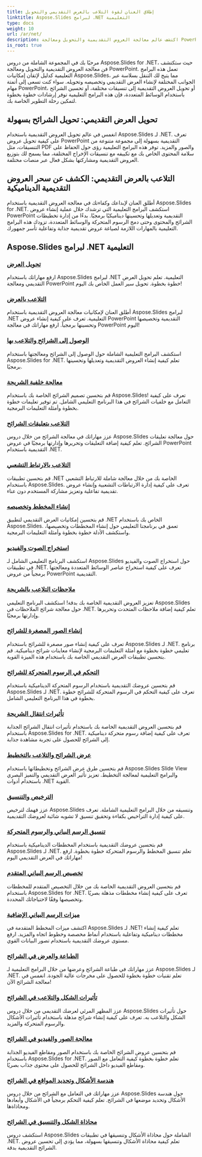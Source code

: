 ```yaml
---
title: إطلاق العنان لقوة التلاعب بالعرض التقديمي والتحويل
linktitle: Aspose.Slides لبرامج .NET التعليمية
type: docs
weight: 10
url: /ar/net/
description: اكتشف عالم معالجة العروض التقديمية والتحويل ومعالجة PowerPoint باستخدام Aspose.Slides لبرامج .NET التعليمية. تعلم كيفية إنشاء العروض التقديمية وتحويلها وتحسينها للحصول على نتائج مؤثرة.
is_root: true
---
```

مرحبًا بك في المجموعة الشاملة من دروس Aspose.Slides for .NET، حيث ستكتشف فن معالجة العروض التقديمية والتحويل ومعالجة PowerPoint. تعمل هذه البرامج التعليمية كدليل لإتقان إمكانيات Aspose.Slides، مما يتيح لك التنقل بسلاسة عبر الجوانب المختلفة لإنشاء العرض التقديمي وتخصيصه وتحويله. سواء كنت تسعى إلى أتمتة مهام PowerPoint، أو تحويل العروض التقديمية إلى تنسيقات مختلفة، أو تحسين الشرائح باستخدام الوسائط المتعددة، فإن هذه البرامج التعليمية توفر إرشادات خطوة بخطوة لتمكين رحلة التطوير الخاصة بك.

## تحويل العرض التقديمي: تحويل الشرائح بسهولة
انغمس في عالم تحويل العروض التقديمية باستخدام Aspose.Slides لـ .NET. تعرف على كيفية تحويل عروض PowerPoint التقديمية بسهولة إلى مجموعة متنوعة من التنسيقات، مثل PDF والصور والمزيد. توفر هذه البرامج التعليمية رؤى حول الحفاظ على سلامة المحتوى الخاص بك مع تكييفه مع تنسيقات الإخراج المختلفة، مما يسمح لك بتوزيع العروض التقديمية ومشاركتها بشكل فعال عبر منصات مختلفة.

## التلاعب بالعرض التقديمي: الكشف عن سحر العروض التقديمية الديناميكية
أطلق العنان لإبداعك وكفاءتك في معالجة العروض التقديمية باستخدام Aspose.Slides for .NET. استكشف البرامج التعليمية التي ترشدك خلال عملية إنشاء عروض PowerPoint التقديمية وتعديلها وتحسينها ديناميكيًا برمجيًا. بدءًا من إدارة تخطيطات الشرائح والمحتوى وحتى دمج الرسوم المتحركة والوسائط المتعددة، تزودك هذه البرامج التعليمية بالمهارات اللازمة لصياغة عروض تقديمية جذابة وتفاعلية تأسر جمهورك.

## Aspose.Slides لبرامج .NET التعليمية
### [تحويل العرض](./presentation-conversion/)
ارفع مهاراتك باستخدام Aspose.Slides لبرامج .NET التعليمية. تعلم تحويل العرض التقديمي ومعالجة PowerPoint خطوة بخطوة. تحويل سير العمل الخاص بك اليوم!
### [التلاعب بالعرض](./presentation-manipulation/)
أطلق العنان لإمكانيات معالجة العروض التقديمية باستخدام Aspose.Slides لبرامج .NET التعليمية. تعرف على كيفية إنشاء عروض PowerPoint التقديمية وتخصيصها وتحسينها برمجياً. ارفع مهاراتك في معالجة PowerPoint اليوم!
### [الوصول إلى الشرائح والتلاعب بها](./slide-access-and-manipulation/)
استكشف البرامج التعليمية الشاملة حول الوصول إلى الشرائح ومعالجتها باستخدام Aspose.Slides for .NET. تعلم كيفية إنشاء العروض التقديمية وتعديلها وتحسينها برمجيًا. 
### [معالجة خلفية الشريحة](./slide-background-manipulation/)
قم بتحسين تصميم الشرائح الخاصة بك باستخدام Aspose.Slides! تعرف على كيفية التعامل مع خلفيات الشرائح في هذا البرنامج التعليمي الشامل. تم توفير تعليمات خطوة بخطوة وأمثلة التعليمات البرمجية.
### [التلاعب بتعليقات الشرائح](./slide-comments-manipulation/)
عزز مهاراتك في معالجة الشرائح من خلال دروس Aspose.Slides حول معالجة تعليقات الشرائح. تعلم كيفية إضافة التعليقات وتحريرها وإدارتها برمجيًا في عروض PowerPoint التقديمية باستخدام .NET.
### [التلاعب بالارتباط التشعبي](./hyperlink-manipulation/)
قم بتحسين تطبيقات .NET الخاصة بك من خلال معالجة شاملة للارتباط التشعبي باستخدام Aspose.Slides. تعرف على كيفية إدارة الارتباطات التشعبية وإنشاء عروض تقديمية تفاعلية وتعزيز مشاركة المستخدم دون عناء.
### [إنشاء المخطط وتخصيصه](./chart-creation-and-customization/)
قم بتحسين إمكانيات العرض التقديمي لتطبيق .NET الخاص بك باستخدام Aspose.Slides. تعمق في برنامجنا التعليمي حول إنشاء المخططات وتخصيصها، واستكشف الأدلة خطوة بخطوة وأمثلة التعليمات البرمجية.
### [استخراج الصوت والفيديو](./audio-and-video-extraction/)
استكشف البرنامج التعليمي الشامل لـ Aspose.Slides حول استخراج الصوت والفيديو في تطبيقات .NET. تعرف على كيفية استخراج عناصر الوسائط المتعددة ومعالجتها برمجياً من عروض PowerPoint التقديمية.
### [ملاحظات التلاعب بالشريحة](./notes-slide-manipulation/)
تعزيز العروض التقديمية الخاصة بك بدقة! استكشف البرنامج التعليمي Aspose.Slides حول معالجة شرائح الملاحظات في .NET. تعلم كيفية إضافة ملاحظات المتحدث وتحريرها وإدارتها برمجيًا.
### [إنشاء الصور المصغرة للشرائح](./slide-thumbnail-generation/)
تعرف على كيفية إنشاء صور مصغرة للشرائح باستخدام Aspose.Slides لـ .NET. برنامج تعليمي خطوة بخطوة مع أمثلة التعليمات البرمجية لإنشاء معاينات شرائح ديناميكية. قم بتحسين تطبيقات العرض التقديمي الخاصة بك باستخدام هذه الميزة القوية.
### [التحكم في الرسوم المتحركة للشرائح](./slide-animation-control/)
قم بتحسين عروضك التقديمية باستخدام الرسوم المتحركة الديناميكية باستخدام Aspose.Slides لـ .NET. تعرف على كيفية التحكم في الرسوم المتحركة للشرائح خطوة بخطوة في هذا البرنامج التعليمي الشامل.
### [تأثيرات انتقال الشريحة](./slide-transition-effects/)
قم بتحسين العروض التقديمية الخاصة بك باستخدام تأثيرات انتقال الشرائح الجذابة باستخدام Aspose.Slides for .NET. تعرف على كيفية إضافة رسوم متحركة ديناميكية إلى الشرائح للحصول على تجربة مشاهدة جذابة.
### [عرض الشرائح والتلاعب بالتخطيط](./slide-view-and-layout-manipulation/)
قم بتحسين طرق عرض الشرائح وتخطيطاتها باستخدام Aspose.Slides Slide View والبرامج التعليمية لمعالجة التخطيط. تعزيز تأثير العرض التقديمي والتميز البصري باستخدام أدوات .NET القوية.
### [الترخيص والتنسيق](./licensing-and-formatting/)
عزز فهمك لترخيص Aspose.Slides وتنسيقه من خلال البرامج التعليمية الشاملة. تعرف على كيفية إدارة التراخيص بكفاءة وتحقيق تنسيق لا تشوبه شائبة لعروضك التقديمية.
### [تنسيق الرسم البياني والرسوم المتحركة](./chart-formatting-and-animation/)
قم بتحسين عروضك التقديمية باستخدام المخططات الديناميكية باستخدام Aspose.Slides لـ .NET. تعلم تنسيق المخطط والرسوم المتحركة خطوة بخطوة. ارفع مهاراتك في العرض التقديمي اليوم!
### [تخصيص الرسم البياني المتقدم](./advanced-chart-customization/)
قم بتحسين العروض التقديمية الخاصة بك من خلال التخصيص المتقدم للمخططات باستخدام Aspose.Slides for .NET. تعرف على كيفية إنشاء مخططات مذهلة بصريًا وتخصيصها وفقًا لاحتياجاتك المحددة.
### [ميزات الرسم البياني الإضافية](./additional-chart-features/)
اكتشف ميزات المخطط المتقدمة في Aspose.Slides لـ .NET! تعلم كيفية إنشاء مخططات ديناميكية وتفاعلية باستخدام أنماط مخصصة وخطوط اتجاه والمزيد. ارفع مستوى عروضك التقديمية باستخدام تصور البيانات القوي.
### [الطباعة والعرض في الشرائح](./printing-and-rendering-in-slides/)
عزز مهاراتك في طباعة الشرائح وعرضها من خلال البرامج التعليمية لـ Aspose.Slides لـ .NET. تعلم تقنيات خطوة بخطوة للحصول على مخرجات عالية الجودة. انغمس في معالجة الشرائح الآن!
### [تأثيرات الشكل والتلاعب في الشرائح](./shape-effects-and-manipulation-in-slides/)
عزز المظهر المرئي لعرضك التقديمي من خلال دروس Aspose.Slides حول تأثيرات الشكل والتلاعب به. تعرف على كيفية إنشاء شرائح مذهلة باستخدام تأثيرات الأشكال والرسوم المتحركة والمزيد.
### [معالجة الصور والفيديو في الشرائح](./image-and-video-manipulation-in-slides/)
قم بتحسين عروض الشرائح الخاصة بك باستخدام الصور ومقاطع الفيديو الجذابة باستخدام Aspose.Slides for .NET. تعلم خطوة بخطوة كيفية التعامل مع الصور ومقاطع الفيديو داخل الشرائح للحصول على محتوى جذاب بصريًا.
### [هندسة الأشكال وتحديد المواقع في الشرائح](./shape-geometry-and-positioning-in-slides/)
عزز مهاراتك في التعامل مع الشرائح من خلال دروس Aspose.Slides حول هندسة الأشكال وتحديد موضعها في الشرائح. تعلم كيفية التحكم برمجياً في الأشكال وأبعادها ومحاذاةها.
### [محاذاة الشكل والتنسيق في الشرائح](./shape-alignment-and-formatting-in-slides/)
استكشف دروس Aspose.Slides الشاملة حول محاذاة الأشكال وتنسيقها في تطبيقات .NET. تعلم كيفية محاذاة الأشكال وتنسيقها بسهولة، مما يؤدي إلى تحسين عروض الشرائح التقديمية بدقة. 